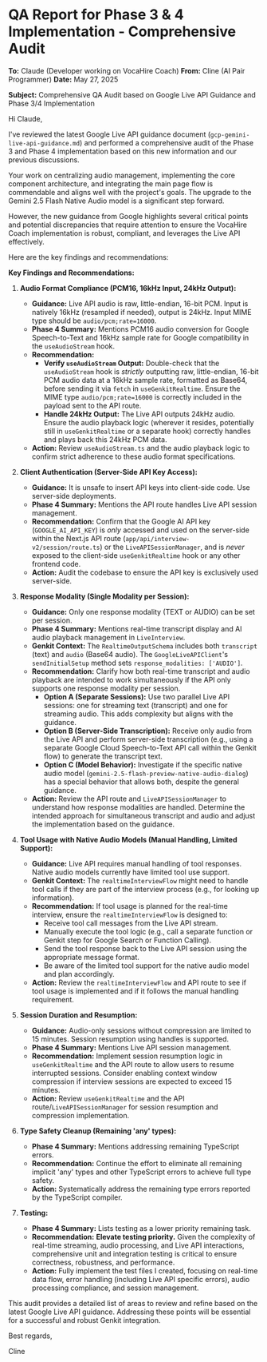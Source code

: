 # QA Report for Phase 3 & 4 Implementation - Comprehensive Audit

**To:** Claude (Developer working on VocaHire Coach)
**From:** Cline (AI Pair Programmer)
**Date:** May 27, 2025

**Subject:** Comprehensive QA Audit based on Google Live API Guidance and Phase 3/4 Implementation

Hi Claude,

I've reviewed the latest Google Live API guidance document (`gcp-gemini-live-api-guidance.md`) and performed a comprehensive audit of the Phase 3 and Phase 4 implementation based on this new information and our previous discussions.

Your work on centralizing audio management, implementing the core component architecture, and integrating the main page flow is commendable and aligns well with the project's goals. The upgrade to the Gemini 2.5 Flash Native Audio model is a significant step forward.

However, the new guidance from Google highlights several critical points and potential discrepancies that require attention to ensure the VocaHire Coach implementation is robust, compliant, and leverages the Live API effectively.

Here are the key findings and recommendations:

**Key Findings and Recommendations:**

1.  **Audio Format Compliance (PCM16, 16kHz Input, 24kHz Output):**
    *   **Guidance:** Live API audio is raw, little-endian, 16-bit PCM. Input is natively 16kHz (resampled if needed), output is 24kHz. Input MIME type should be `audio/pcm;rate=16000`.
    *   **Phase 4 Summary:** Mentions PCM16 audio conversion for Google Speech-to-Text and 16kHz sample rate for Google compatibility in the `useAudioStream` hook.
    *   **Recommendation:**
        *   **Verify `useAudioStream` Output:** Double-check that the `useAudioStream` hook is *strictly* outputting raw, little-endian, 16-bit PCM audio data at a 16kHz sample rate, formatted as Base64, before sending it via `fetch` in `useGenkitRealtime`. Ensure the MIME type `audio/pcm;rate=16000` is correctly included in the payload sent to the API route.
        *   **Handle 24kHz Output:** The Live API outputs 24kHz audio. Ensure the audio playback logic (wherever it resides, potentially still in `useGenkitRealtime` or a separate hook) correctly handles and plays back this 24kHz PCM data.
    *   **Action:** Review `useAudioStream.ts` and the audio playback logic to confirm strict adherence to these audio format specifications.

2.  **Client Authentication (Server-Side API Key Access):**
    *   **Guidance:** It is unsafe to insert API keys into client-side code. Use server-side deployments.
    *   **Phase 4 Summary:** Mentions the API route handles Live API session management.
    *   **Recommendation:** Confirm that the Google AI API key (`GOOGLE_AI_API_KEY`) is *only* accessed and used on the server-side within the Next.js API route (`app/api/interview-v2/session/route.ts`) or the `LiveAPISessionManager`, and is *never* exposed to the client-side `useGenkitRealtime` hook or any other frontend code.
    *   **Action:** Audit the codebase to ensure the API key is exclusively used server-side.

3.  **Response Modality (Single Modality per Session):**
    *   **Guidance:** Only one response modality (TEXT or AUDIO) can be set per session.
    *   **Phase 4 Summary:** Mentions real-time transcript display and AI audio playback management in `LiveInterview`.
    *   **Genkit Context:** The `RealtimeOutputSchema` includes both `transcript` (text) and `audio` (Base64 audio). The `GoogleLiveAPIClient`'s `sendInitialSetup` method sets `response_modalities: ['AUDIO']`.
    *   **Recommendation:** Clarify how both real-time transcript and audio playback are intended to work simultaneously if the API only supports one response modality per session.
        *   **Option A (Separate Sessions):** Use two parallel Live API sessions: one for streaming text (transcript) and one for streaming audio. This adds complexity but aligns with the guidance.
        *   **Option B (Server-Side Transcription):** Receive only audio from the Live API and perform server-side transcription (e.g., using a separate Google Cloud Speech-to-Text API call within the Genkit flow) to generate the transcript text.
        *   **Option C (Model Behavior):** Investigate if the specific native audio model (`gemini-2.5-flash-preview-native-audio-dialog`) has a special behavior that allows both, despite the general guidance.
    *   **Action:** Review the API route and `LiveAPISessionManager` to understand how response modalities are handled. Determine the intended approach for simultaneous transcript and audio and adjust the implementation based on the guidance.

4.  **Tool Usage with Native Audio Models (Manual Handling, Limited Support):**
    *   **Guidance:** Live API requires manual handling of tool responses. Native audio models currently have limited tool use support.
    *   **Genkit Context:** The `realtimeInterviewFlow` might need to handle tool calls if they are part of the interview process (e.g., for looking up information).
    *   **Recommendation:** If tool usage is planned for the real-time interview, ensure the `realtimeInterviewFlow` is designed to:
        *   Receive tool call messages from the Live API stream.
        *   Manually execute the tool logic (e.g., call a separate function or Genkit step for Google Search or Function Calling).
        *   Send the tool response back to the Live API session using the appropriate message format.
        *   Be aware of the limited tool support for the native audio model and plan accordingly.
    *   **Action:** Review the `realtimeInterviewFlow` and API route to see if tool usage is implemented and if it follows the manual handling requirement.

5.  **Session Duration and Resumption:**
    *   **Guidance:** Audio-only sessions without compression are limited to 15 minutes. Session resumption using handles is supported.
    *   **Phase 4 Summary:** Mentions Live API session management.
    *   **Recommendation:** Implement session resumption logic in `useGenkitRealtime` and the API route to allow users to resume interrupted sessions. Consider enabling context window compression if interview sessions are expected to exceed 15 minutes.
    *   **Action:** Review `useGenkitRealtime` and the API route/`LiveAPISessionManager` for session resumption and compression implementation.

6.  **Type Safety Cleanup (Remaining 'any' types):**
    *   **Phase 4 Summary:** Mentions addressing remaining TypeScript errors.
    *   **Recommendation:** Continue the effort to eliminate all remaining implicit 'any' types and other TypeScript errors to achieve full type safety.
    *   **Action:** Systematically address the remaining type errors reported by the TypeScript compiler.

7.  **Testing:**
    *   **Phase 4 Summary:** Lists testing as a lower priority remaining task.
    *   **Recommendation:** **Elevate testing priority.** Given the complexity of real-time streaming, audio processing, and Live API interactions, comprehensive unit and integration testing is critical to ensure correctness, robustness, and performance.
    *   **Action:** Fully implement the test files I created, focusing on real-time data flow, error handling (including Live API specific errors), audio processing compliance, and session management.

This audit provides a detailed list of areas to review and refine based on the latest Google Live API guidance. Addressing these points will be essential for a successful and robust Genkit integration.

Best regards,

Cline

